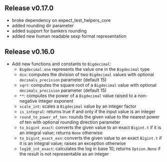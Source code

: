## Release v0.17.0

- broke dependency on expect_test_helpers_core
- added rounding dir parameter
- added support for bankers rounding
- added new human readable sexp format representation

## Release v0.16.0

- Add new functions and constants to `Bigdecimal`:
  * `Bigdecimal.one` represents the value one in the `Bigdecimal` type
  * `div`: computes the division of two `Bigdecimal` values with optional `decimals_precision` parameter (default 15)
  * `sqrt`: computes the square root of a `Bigdecimal` value with optional `decimals_precision` parameter (default 15)
  * `**`: computes the power of a `Bigdecimal` value raised to a non-negative integer exponent
  * `scale_int`: scales a `Bigdecimal` value by an integer factor
  * `is_integral`: returns true if and only if the input value is an integer
  * `round_to_power_of_ten`: rounds the given value to the nearest power of ten with optional rounding direction parameter
  * `to_bigint_exact`: converts the given value to an exact `Bigint.t` if it is an integral value; returns `None` otherwise
  * `to_bigint_exact_exn`: converts the given value to an exact `Bigint.t` if it is an integral value; raises an exception otherwise
  * `log10_int_exact`: calculates the log in base 10; returns `Option.None` if the result is not representable as an integer
